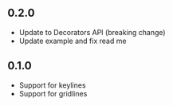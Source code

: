 ## 0.2.0
* Update to Decorators API (breaking change)
* Update example and fix read me

## 0.1.0
* Support for keylines
* Support for gridlines
